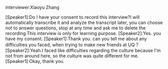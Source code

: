 interviewer:Xiaoyu Zhang

[Speaker1]:Do I have your consent to record this interview?I will automatically transcribe it and analyze the transcript later, you can choose not to answer questions, stop at any time and ask me to delete the recording.This interview is only for learning purpose.
[Speaker2]:Yes. you have my consent.
[Speaker1]:Thank you. can you tell me about any difficulties you faced, when trying to make new friends at UQ？
[Speaker2]:Yeah.I faced like difficulties regarding the culture because I'm not from around here, so the culture was quite different for me.
[Speaker1]:Okay, thank you.